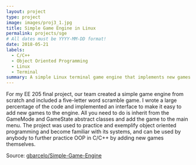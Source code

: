 ```yaml
---
layout: project
type: project
image: images/proj3_1.jpg
title: Simple Game Engine in Linux
permalink: projects/sge
# All dates must be YYYY-MM-DD format!
date: 2018-05-21
labels:
  - C/C++
  - Object Oriented Programming
  - Linux
  - Terminal
summary: A simple Linux terminal game engine that implements new games using a GameMode abstract class and an optional GameState abstract class.
---
```


For my EE 205 final project, our team created a simple game engine from scratch and included a five-letter word scramble game. I wrote a large percentage of the code and implemented an interface to make it easy to add new games to the engine. All you need to do is inherit from the GameMode and GameState abstract classes and add the game to the main menu. The project was used to practice and exemplify object oriented programming and become familiar with its systems, and can be used by anybody to further practice OOP in C/C++ by adding new games themselves.

Source: <a href="https://github.com/gbarcelo/Simple-Game-Engine"><i class="large github icon"></i>gbarcelo/Simple-Game-Engine</a>
